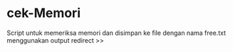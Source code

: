 # cek-Memori
Script untuk memeriksa memori dan disimpan ke file dengan nama free.txt menggunakan output redirect >>

